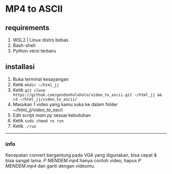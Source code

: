 # MP4 to ASCII
## requirements
1. WSL2 | Linux distro bebas
2. Bash-shell
3. Python versi terbaru

## installasi
1. Buka terminal kesayangan
2. Ketik `mkdir ~/html_jj`
3. Ketik `git clone https://github.com/gendonholaholo/video_to_ascii.git ~/html_jj && cd ~/html_jj/video_to_ascii/`
4. Masukan 1 video yang kamu suka ke dalam folder *~/html_jj/video_to_ascii*
5. Edit script *main.py* sesuai kebutuhan
6. Ketik `sudo chmod +x run`
7. Ketik `./run`

---
### info
Kecepatan convert bergantung pada VGA yang digunakan, bisa cepat & bisa sangat lama.
*P MENDEM.mp4* hanya contoh video, hapus *P MENDEM.mp4* dan ganti dengan videomu.
